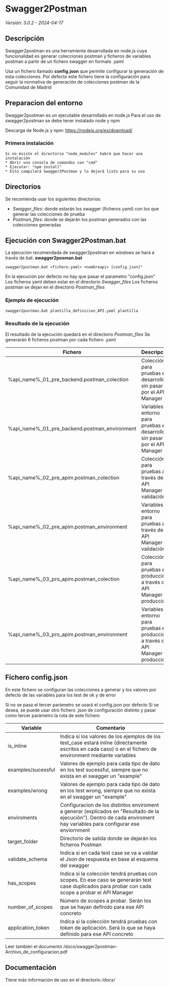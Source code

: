 # Swagger2Postman
*Versión: 3.0.2 - 2024-04-17*

## Descripción
Swagger2postman es una herramienta desarrollada en node.js cuya funcionalidad es generar
colecciones postman y ficheros de variables postman a partir de un fichero swagger en formato .yaml

Usa un fichero llamado **config.json** que permite configurar la generación de esta colecciones. Por defecto este fichero tiene la configuración para seguir la normativa de generación de colecciones postman de la Comunidad de Madrid

 

## Preparacion del entorno
Swagger2postman es un ejecutable desarrollado en node.js
Para el uso de swagger2postman se debe tener instalado node y npm 

Descarga de Node.js y npm: https://nodejs.org/es/download/ 

### Primera instalación

    Si no existe el directorio "node_modules" habrá que hacer una instalación
    * Abrir una consola de comandos con "cmd"
    * Ejecutar: "npm install"
    * Esto compilará Swagger2Postman y lo dejará listo para su uso


## Directorios
Se recomienda usar los siguientes directorios:

- *Swagger_files*: donde estarán los swagger (ficheros yaml) con los que generar las colecciones de prueba
- *Postman_files*: donde se dejarán los postman generados con las colecciones generadas


## Ejecución con Swagger2Postman.bat
La ejecución recomendada de swagger2postman en windows se hará a través de bat: **swagger2posman.bat**

    swagger2postman.bat <fichero.yaml> <nombreapi> [config.json]"

En la ejecución por defecto no hay que pasar el parametro "config.json"
Los ficheros yaml deben estar en el directorio *Swagger_files*
Los ficheros postman se dejan en el directorio *Postman_files*


### Ejemplo de ejecución
    swagger2postman.bat plantilla_definicion_API.yaml plantilla


### Resultado de la ejecución
El resultado de la ejecución quedará en el directorio *Postman_files*
Se generarán 6 ficheros postman por cada fichero .yaml

| Fichero                                          | Descripción |
| ------                                           | ------ |
| %api_name%_01_pre_backend.postman_colection      | Colección para pruebas en desarrollo sin pasar por el API Manager|
| %api_name%_01_pre_backend.postman_environment    | Variables de entorno para pruebas en desarrollo sin pasar por el API Manager |
| %api_name%_02_pre_apim.postman_colection         | Colección para pruebas a través del API Manager de validación |
| %api_name%_02_pre_apim.postman_environment       | Variables de entorno para pruebas a través del API Manager de validación |
| %api_name%_03_pro_apim.postman_colection         | Colección para pruebas en producción a través del API Manager de producción|
| %api_name%_03_pro_apim.postman_environment       | Variables de entorno para pruebas en producción a través del API Manager de producción|



## Fichero config.json

En este fichero se configuran las colecciones a generar
y los valores por defecto de las variables para los test de ok y de error

Si no se pasa el tercer parámetro se usará el config.json por defecto
Si se desea, se puede usar otro fichero .json de configuración distinto y pasar como tercer parámetro la ruta de este fichero

| Variable  | Comentario                                                                                                                              |
| --------  | ----------
| is_inline | Indica si los valores de los ejemplos de los test_case estará inline (directamente escritos en cada caso) o en el fichero de environment mediante variables |
| examples/sucessful  | Valores de ejemplo para cada tipo de dato en los test sucessful, siempre que no exista en el swagger un "example"
| examples/wrong  | Valores de ejemplo para cada tipo de dato en los test wrong, siempre que no exista en el swagger un "example"
| enviroments | Configuracion de los distintos enviroment a generar (explicados en "Resultado de la ejecución"). Dentro de cada enviroment hay variables para configurar ese enviornment
| target_folder | Directorio de salida donde se dejarán los ficheros Postman
| validate_schema | Indica si en cada test case se va a validar el Json de respuesta en base al esquema del swagger
| has_scopes | Indica si la colección tendrá pruebas con scopes. En ese caso se generarán test case duplicados para probar con cada scope a probar el API Manager
| number_of_scopes | Número de scopes a probar. Serán los que se hayan definido para ese API concreto
| application_token | Indica si la colección tendrá pruebas con token de aplicación. Será lo que se haya definido para ese API concreto



Leer también el documento /docs/swagger2postman-Archivo_de_configuracion.pdf

## Documentación
Tiene más información de uso en el directorio */docs/*


